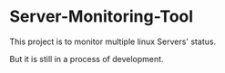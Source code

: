 # Server-Monitoring-Tool

This project is to monitor multiple linux Servers' status.

But it is still in a process of development.
